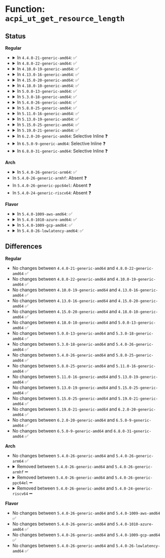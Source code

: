 # Function: <code>acpi_ut_get_resource_length</code>

## Status
<b>Regular</b>
<ul>
<li>
<details>
<summary>In <code>4.4.0-21-generic-amd64</code>: ✅</summary>

```c
u16 acpi_ut_get_resource_length(void * aml)
```

```json
{
  "name": "acpi_ut_get_resource_length",
  "collision_type": "Unique Global",
  "inline_type": "No",
  "funcs": [
    {
      "addr": 18446744071583734588,
      "name": "acpi_ut_get_resource_length",
      "external": true,
      "loc": "drivers/acpi/acpica/utresrc.c:718",
      "file": "drivers/acpi/acpica/utresrc.c",
      "inline": "seen, unknown",
      "caller_inline": [],
      "caller_func": [
        "drivers/acpi/acpica/rscalc.c:acpi_rs_get_list_length",
        "drivers/acpi/acpica/rsmisc.c:acpi_rs_convert_aml_to_resource",
        "drivers/acpi/acpica/utresrc.c:acpi_ut_validate_resource",
        "drivers/acpi/acpica/utresrc.c:acpi_ut_get_descriptor_length"
      ]
    }
  ],
  "symbols": [
    {
      "addr": 18446744071583734588,
      "name": "acpi_ut_get_resource_length",
      "section": ".text",
      "bind": "STB_GLOBAL",
      "size": 26
    }
  ]
}
```
</details>
</li>
<li>
<details>
<summary>In <code>4.8.0-22-generic-amd64</code>: ✅</summary>

```c
u16 acpi_ut_get_resource_length(void * aml)
```

```json
{
  "name": "acpi_ut_get_resource_length",
  "collision_type": "Unique Global",
  "inline_type": "No",
  "funcs": [
    {
      "addr": 18446744071584058840,
      "name": "acpi_ut_get_resource_length",
      "external": true,
      "loc": "drivers/acpi/acpica/utresrc.c:718",
      "file": "drivers/acpi/acpica/utresrc.c",
      "inline": "seen, unknown",
      "caller_inline": [],
      "caller_func": [
        "drivers/acpi/acpica/rscalc.c:acpi_rs_get_list_length",
        "drivers/acpi/acpica/rsmisc.c:acpi_rs_convert_aml_to_resource",
        "drivers/acpi/acpica/utresrc.c:acpi_ut_get_descriptor_length",
        "drivers/acpi/acpica/utresrc.c:acpi_ut_validate_resource"
      ]
    }
  ],
  "symbols": [
    {
      "addr": 18446744071584058840,
      "name": "acpi_ut_get_resource_length",
      "section": ".text",
      "bind": "STB_GLOBAL",
      "size": 26
    }
  ]
}
```
</details>
</li>
<li>
<details>
<summary>In <code>4.10.0-19-generic-amd64</code>: ✅</summary>

```c
u16 acpi_ut_get_resource_length(void * aml)
```

```json
{
  "name": "acpi_ut_get_resource_length",
  "collision_type": "Unique Global",
  "inline_type": "No",
  "funcs": [
    {
      "addr": 18446744071584200687,
      "name": "acpi_ut_get_resource_length",
      "external": true,
      "loc": "drivers/acpi/acpica/utresrc.c:718",
      "file": "drivers/acpi/acpica/utresrc.c",
      "inline": "seen, unknown",
      "caller_inline": [],
      "caller_func": [
        "drivers/acpi/acpica/rscalc.c:acpi_rs_get_list_length",
        "drivers/acpi/acpica/rsmisc.c:acpi_rs_convert_aml_to_resource",
        "drivers/acpi/acpica/utresrc.c:acpi_ut_get_descriptor_length",
        "drivers/acpi/acpica/utresrc.c:acpi_ut_validate_resource"
      ]
    }
  ],
  "symbols": [
    {
      "addr": 18446744071584200687,
      "name": "acpi_ut_get_resource_length",
      "section": ".text",
      "bind": "STB_GLOBAL",
      "size": 26
    }
  ]
}
```
</details>
</li>
<li>
<details>
<summary>In <code>4.13.0-16-generic-amd64</code>: ✅</summary>

```c
u16 acpi_ut_get_resource_length(void * aml)
```

```json
{
  "name": "acpi_ut_get_resource_length",
  "collision_type": "Unique Global",
  "inline_type": "No",
  "funcs": [
    {
      "addr": 18446744071584268291,
      "name": "acpi_ut_get_resource_length",
      "external": true,
      "loc": "drivers/acpi/acpica/utresrc.c:481",
      "file": "drivers/acpi/acpica/utresrc.c",
      "inline": "seen, unknown",
      "caller_inline": [],
      "caller_func": [
        "drivers/acpi/acpica/rscalc.c:acpi_rs_get_list_length",
        "drivers/acpi/acpica/rsmisc.c:acpi_rs_convert_aml_to_resource",
        "drivers/acpi/acpica/utresrc.c:acpi_ut_get_descriptor_length",
        "drivers/acpi/acpica/utresrc.c:acpi_ut_validate_resource"
      ]
    }
  ],
  "symbols": [
    {
      "addr": 18446744071584268291,
      "name": "acpi_ut_get_resource_length",
      "section": ".text",
      "bind": "STB_GLOBAL",
      "size": 26
    }
  ]
}
```
</details>
</li>
<li>
<details>
<summary>In <code>4.15.0-20-generic-amd64</code>: ✅</summary>

```c
u16 acpi_ut_get_resource_length(void * aml)
```

```json
{
  "name": "acpi_ut_get_resource_length",
  "collision_type": "Unique Global",
  "inline_type": "No",
  "funcs": [
    {
      "addr": 18446744071584638517,
      "name": "acpi_ut_get_resource_length",
      "external": true,
      "loc": "drivers/acpi/acpica/utresrc.c:488",
      "file": "drivers/acpi/acpica/utresrc.c",
      "inline": "seen, unknown",
      "caller_inline": [],
      "caller_func": [
        "drivers/acpi/acpica/rscalc.c:acpi_rs_get_list_length",
        "drivers/acpi/acpica/rsmisc.c:acpi_rs_convert_aml_to_resource",
        "drivers/acpi/acpica/utresrc.c:acpi_ut_get_descriptor_length",
        "drivers/acpi/acpica/utresrc.c:acpi_ut_validate_resource"
      ]
    }
  ],
  "symbols": [
    {
      "addr": 18446744071584638517,
      "name": "acpi_ut_get_resource_length",
      "section": ".text",
      "bind": "STB_GLOBAL",
      "size": 36
    }
  ]
}
```
</details>
</li>
<li>
<details>
<summary>In <code>4.18.0-10-generic-amd64</code>: ✅</summary>

```c
u16 acpi_ut_get_resource_length(void * aml)
```

```json
{
  "name": "acpi_ut_get_resource_length",
  "collision_type": "Unique Global",
  "inline_type": "No",
  "funcs": [
    {
      "addr": 18446744071584864222,
      "name": "acpi_ut_get_resource_length",
      "external": true,
      "loc": "drivers/acpi/acpica/utresrc.c:452",
      "file": "drivers/acpi/acpica/utresrc.c",
      "inline": "seen, unknown",
      "caller_inline": [],
      "caller_func": [
        "drivers/acpi/acpica/rscalc.c:acpi_rs_get_list_length",
        "drivers/acpi/acpica/rsmisc.c:acpi_rs_convert_aml_to_resource",
        "drivers/acpi/acpica/utresrc.c:acpi_ut_get_descriptor_length",
        "drivers/acpi/acpica/utresrc.c:acpi_ut_validate_resource"
      ]
    }
  ],
  "symbols": [
    {
      "addr": 18446744071584864222,
      "name": "acpi_ut_get_resource_length",
      "section": ".text",
      "bind": "STB_GLOBAL",
      "size": 36
    }
  ]
}
```
</details>
</li>
<li>
<details>
<summary>In <code>5.0.0-13-generic-amd64</code>: ✅</summary>

```c
u16 acpi_ut_get_resource_length(void * aml)
```

```json
{
  "name": "acpi_ut_get_resource_length",
  "collision_type": "Unique Global",
  "inline_type": "No",
  "funcs": [
    {
      "addr": 18446744071584967722,
      "name": "acpi_ut_get_resource_length",
      "external": true,
      "loc": "drivers/acpi/acpica/utresrc.c:452",
      "file": "drivers/acpi/acpica/utresrc.c",
      "inline": "seen, unknown",
      "caller_inline": [],
      "caller_func": [
        "drivers/acpi/acpica/rscalc.c:acpi_rs_get_list_length",
        "drivers/acpi/acpica/rsmisc.c:acpi_rs_convert_aml_to_resource",
        "drivers/acpi/acpica/utresrc.c:acpi_ut_get_descriptor_length",
        "drivers/acpi/acpica/utresrc.c:acpi_ut_validate_resource"
      ]
    }
  ],
  "symbols": [
    {
      "addr": 18446744071584967722,
      "name": "acpi_ut_get_resource_length",
      "section": ".text",
      "bind": "STB_GLOBAL",
      "size": 36
    }
  ]
}
```
</details>
</li>
<li>
<details>
<summary>In <code>5.3.0-18-generic-amd64</code>: ✅</summary>

```c
u16 acpi_ut_get_resource_length(void * aml)
```

```json
{
  "name": "acpi_ut_get_resource_length",
  "collision_type": "Unique Global",
  "inline_type": "No",
  "funcs": [
    {
      "addr": 18446744071585170950,
      "name": "acpi_ut_get_resource_length",
      "external": true,
      "loc": "drivers/acpi/acpica/utresrc.c:452",
      "file": "drivers/acpi/acpica/utresrc.c",
      "inline": "seen, unknown",
      "caller_inline": [],
      "caller_func": [
        "drivers/acpi/acpica/rscalc.c:acpi_rs_get_list_length",
        "drivers/acpi/acpica/rsmisc.c:acpi_rs_convert_aml_to_resource",
        "drivers/acpi/acpica/utresrc.c:acpi_ut_get_descriptor_length",
        "drivers/acpi/acpica/utresrc.c:acpi_ut_validate_resource"
      ]
    }
  ],
  "symbols": [
    {
      "addr": 18446744071585170950,
      "name": "acpi_ut_get_resource_length",
      "section": ".text",
      "bind": "STB_GLOBAL",
      "size": 36
    }
  ]
}
```
</details>
</li>
<li>
<details>
<summary>In <code>5.4.0-26-generic-amd64</code>: ✅</summary>

```c
u16 acpi_ut_get_resource_length(void * aml)
```

```json
{
  "name": "acpi_ut_get_resource_length",
  "collision_type": "Unique Global",
  "inline_type": "No",
  "funcs": [
    {
      "addr": 18446744071585307307,
      "name": "acpi_ut_get_resource_length",
      "external": true,
      "loc": "drivers/acpi/acpica/utresrc.c:452",
      "file": "drivers/acpi/acpica/utresrc.c",
      "inline": "seen, unknown",
      "caller_inline": [],
      "caller_func": [
        "drivers/acpi/acpica/rscalc.c:acpi_rs_get_list_length",
        "drivers/acpi/acpica/rsmisc.c:acpi_rs_convert_aml_to_resource",
        "drivers/acpi/acpica/utresrc.c:acpi_ut_get_descriptor_length",
        "drivers/acpi/acpica/utresrc.c:acpi_ut_validate_resource"
      ]
    }
  ],
  "symbols": [
    {
      "addr": 18446744071585307307,
      "name": "acpi_ut_get_resource_length",
      "section": ".text",
      "bind": "STB_GLOBAL",
      "size": 36
    }
  ]
}
```
</details>
</li>
<li>
<details>
<summary>In <code>5.8.0-25-generic-amd64</code>: ✅</summary>

```c
u16 acpi_ut_get_resource_length(void * aml)
```

```json
{
  "name": "acpi_ut_get_resource_length",
  "collision_type": "Unique Global",
  "inline_type": "No",
  "funcs": [
    {
      "addr": 18446744071586013834,
      "name": "acpi_ut_get_resource_length",
      "external": true,
      "loc": "drivers/acpi/acpica/utresrc.c:452",
      "file": "drivers/acpi/acpica/utresrc.c",
      "inline": "seen, unknown",
      "caller_inline": [],
      "caller_func": [
        "drivers/acpi/acpica/rscalc.c:acpi_rs_get_list_length",
        "drivers/acpi/acpica/rsmisc.c:acpi_rs_convert_aml_to_resource",
        "drivers/acpi/acpica/utresrc.c:acpi_ut_get_descriptor_length",
        "drivers/acpi/acpica/utresrc.c:acpi_ut_validate_resource"
      ]
    }
  ],
  "symbols": [
    {
      "addr": 18446744071586013834,
      "name": "acpi_ut_get_resource_length",
      "section": ".text",
      "bind": "STB_GLOBAL",
      "size": 36
    }
  ]
}
```
</details>
</li>
<li>
<details>
<summary>In <code>5.11.0-16-generic-amd64</code>: ✅</summary>

```c
u16 acpi_ut_get_resource_length(void * aml)
```

```json
{
  "name": "acpi_ut_get_resource_length",
  "collision_type": "Unique Global",
  "inline_type": "No",
  "funcs": [
    {
      "addr": 18446744071586136629,
      "name": "acpi_ut_get_resource_length",
      "external": true,
      "loc": "drivers/acpi/acpica/utresrc.c:452",
      "file": "drivers/acpi/acpica/utresrc.c",
      "inline": "seen, unknown",
      "caller_inline": [],
      "caller_func": [
        "drivers/acpi/acpica/rscalc.c:acpi_rs_get_list_length",
        "drivers/acpi/acpica/rsmisc.c:acpi_rs_convert_aml_to_resource",
        "drivers/acpi/acpica/utresrc.c:acpi_ut_get_descriptor_length",
        "drivers/acpi/acpica/utresrc.c:acpi_ut_validate_resource"
      ]
    }
  ],
  "symbols": [
    {
      "addr": 18446744071586136629,
      "name": "acpi_ut_get_resource_length",
      "section": ".text",
      "bind": "STB_GLOBAL",
      "size": 36
    }
  ]
}
```
</details>
</li>
<li>
<details>
<summary>In <code>5.13.0-19-generic-amd64</code>: ✅</summary>

```c
u16 acpi_ut_get_resource_length(void * aml)
```

```json
{
  "name": "acpi_ut_get_resource_length",
  "collision_type": "Unique Global",
  "inline_type": "No",
  "funcs": [
    {
      "addr": 18446744071586013395,
      "name": "acpi_ut_get_resource_length",
      "external": true,
      "loc": "drivers/acpi/acpica/utresrc.c:453",
      "file": "drivers/acpi/acpica/utresrc.c",
      "inline": "seen, unknown",
      "caller_inline": [],
      "caller_func": [
        "drivers/acpi/acpica/rscalc.c:acpi_rs_get_list_length",
        "drivers/acpi/acpica/rsmisc.c:acpi_rs_convert_aml_to_resource",
        "drivers/acpi/acpica/utresrc.c:acpi_ut_get_descriptor_length",
        "drivers/acpi/acpica/utresrc.c:acpi_ut_validate_resource"
      ]
    }
  ],
  "symbols": [
    {
      "addr": 18446744071586013395,
      "name": "acpi_ut_get_resource_length",
      "section": ".text",
      "bind": "STB_GLOBAL",
      "size": 36
    }
  ]
}
```
</details>
</li>
<li>
<details>
<summary>In <code>5.15.0-25-generic-amd64</code>: ✅</summary>

```c
u16 acpi_ut_get_resource_length(void * aml)
```

```json
{
  "name": "acpi_ut_get_resource_length",
  "collision_type": "Unique Global",
  "inline_type": "No",
  "funcs": [
    {
      "addr": 18446744071586503660,
      "name": "acpi_ut_get_resource_length",
      "external": true,
      "loc": "drivers/acpi/acpica/utresrc.c:453",
      "file": "drivers/acpi/acpica/utresrc.c",
      "inline": "seen, unknown",
      "caller_inline": [],
      "caller_func": [
        "drivers/acpi/acpica/rscalc.c:acpi_rs_get_list_length",
        "drivers/acpi/acpica/rsmisc.c:acpi_rs_convert_aml_to_resource",
        "drivers/acpi/acpica/utresrc.c:acpi_ut_get_descriptor_length",
        "drivers/acpi/acpica/utresrc.c:acpi_ut_validate_resource"
      ]
    }
  ],
  "symbols": [
    {
      "addr": 18446744071586503660,
      "name": "acpi_ut_get_resource_length",
      "section": ".text",
      "bind": "STB_GLOBAL",
      "size": 36
    }
  ]
}
```
</details>
</li>
<li>
<details>
<summary>In <code>5.19.0-21-generic-amd64</code>: ✅</summary>

```c
u16 acpi_ut_get_resource_length(void * aml)
```

```json
{
  "name": "acpi_ut_get_resource_length",
  "collision_type": "Unique Global",
  "inline_type": "No",
  "funcs": [
    {
      "addr": 18446744071587759084,
      "name": "acpi_ut_get_resource_length",
      "external": true,
      "loc": "drivers/acpi/acpica/utresrc.c:453",
      "file": "drivers/acpi/acpica/utresrc.c",
      "inline": "seen, unknown",
      "caller_inline": [],
      "caller_func": [
        "drivers/acpi/acpica/rscalc.c:acpi_rs_get_list_length",
        "drivers/acpi/acpica/rsmisc.c:acpi_rs_convert_aml_to_resource",
        "drivers/acpi/acpica/utresrc.c:acpi_ut_get_descriptor_length",
        "drivers/acpi/acpica/utresrc.c:acpi_ut_validate_resource"
      ]
    }
  ],
  "symbols": [
    {
      "addr": 18446744071587759084,
      "name": "acpi_ut_get_resource_length",
      "section": ".text",
      "bind": "STB_GLOBAL",
      "size": 44
    }
  ]
}
```
</details>
</li>
<li>
<details>
<summary>In <code>6.2.0-20-generic-amd64</code>: Selective Inline ❓</summary>

```c
u16 acpi_ut_get_resource_length(void * aml)
```

```json
{
  "name": "acpi_ut_get_resource_length",
  "collision_type": "Unique Global",
  "inline_type": "Selective",
  "funcs": [
    {
      "addr": 18446744071589087019,
      "name": "acpi_ut_get_resource_length",
      "external": true,
      "loc": "drivers/acpi/acpica/utresrc.c:453",
      "file": "drivers/acpi/acpica/utresrc.c",
      "inline": "not declared, inlined",
      "caller_inline": [
        "drivers/acpi/acpica/utresrc.c:acpi_ut_validate_resource",
        "drivers/acpi/acpica/utresrc.c:acpi_ut_walk_aml_resources"
      ],
      "caller_func": [
        "drivers/acpi/acpica/rscalc.c:acpi_rs_get_list_length",
        "drivers/acpi/acpica/rsmisc.c:acpi_rs_convert_aml_to_resource"
      ]
    }
  ],
  "symbols": [
    {
      "addr": 18446744071589088288,
      "name": "acpi_ut_get_resource_length",
      "section": ".text",
      "bind": "STB_GLOBAL",
      "size": 50
    }
  ]
}
```
</details>
</li>
<li>
<details>
<summary>In <code>6.5.0-9-generic-amd64</code>: Selective Inline ❓</summary>

```c
u16 acpi_ut_get_resource_length(void * aml)
```

```json
{
  "name": "acpi_ut_get_resource_length",
  "collision_type": "Unique Global",
  "inline_type": "Selective",
  "funcs": [
    {
      "addr": 18446744071589378843,
      "name": "acpi_ut_get_resource_length",
      "external": true,
      "loc": "drivers/acpi/acpica/utresrc.c:460",
      "file": "drivers/acpi/acpica/utresrc.c",
      "inline": "not declared, inlined",
      "caller_inline": [
        "drivers/acpi/acpica/utresrc.c:acpi_ut_validate_resource",
        "drivers/acpi/acpica/utresrc.c:acpi_ut_walk_aml_resources"
      ],
      "caller_func": [
        "drivers/acpi/acpica/rscalc.c:acpi_rs_get_list_length",
        "drivers/acpi/acpica/rsmisc.c:acpi_rs_convert_aml_to_resource"
      ]
    }
  ],
  "symbols": [
    {
      "addr": 18446744071589380128,
      "name": "acpi_ut_get_resource_length",
      "section": ".text",
      "bind": "STB_GLOBAL",
      "size": 50
    }
  ]
}
```
</details>
</li>
<li>
<details>
<summary>In <code>6.8.0-31-generic-amd64</code>: Selective Inline ❓</summary>

```c
u16 acpi_ut_get_resource_length(void * aml)
```

```json
{
  "name": "acpi_ut_get_resource_length",
  "collision_type": "Unique Global",
  "inline_type": "Selective",
  "funcs": [
    {
      "addr": 18446744071589685995,
      "name": "acpi_ut_get_resource_length",
      "external": true,
      "loc": "drivers/acpi/acpica/utresrc.c:460",
      "file": "drivers/acpi/acpica/utresrc.c",
      "inline": "not declared, inlined",
      "caller_inline": [
        "drivers/acpi/acpica/utresrc.c:acpi_ut_validate_resource",
        "drivers/acpi/acpica/utresrc.c:acpi_ut_walk_aml_resources"
      ],
      "caller_func": [
        "drivers/acpi/acpica/rscalc.c:acpi_rs_get_list_length",
        "drivers/acpi/acpica/rsmisc.c:acpi_rs_convert_aml_to_resource"
      ]
    }
  ],
  "symbols": [
    {
      "addr": 18446744071589687280,
      "name": "acpi_ut_get_resource_length",
      "section": ".text",
      "bind": "STB_GLOBAL",
      "size": 50
    }
  ]
}
```
</details>
</li>
</ul>
<b>Arch</b>
<ul>
<li>
<details>
<summary>In <code>5.4.0-26-generic-arm64</code>: ✅</summary>

```c
u16 acpi_ut_get_resource_length(void * aml)
```

```json
{
  "name": "acpi_ut_get_resource_length",
  "collision_type": "Unique Global",
  "inline_type": "No",
  "funcs": [
    {
      "addr": 18446603336497619300,
      "name": "acpi_ut_get_resource_length",
      "external": true,
      "loc": "drivers/acpi/acpica/utresrc.c:452",
      "file": "drivers/acpi/acpica/utresrc.c",
      "inline": "seen, unknown",
      "caller_inline": [],
      "caller_func": [
        "drivers/acpi/acpica/rscalc.c:acpi_rs_get_list_length",
        "drivers/acpi/acpica/rsmisc.c:acpi_rs_convert_aml_to_resource",
        "drivers/acpi/acpica/utresrc.c:acpi_ut_get_descriptor_length",
        "drivers/acpi/acpica/utresrc.c:acpi_ut_validate_resource"
      ]
    }
  ],
  "symbols": [
    {
      "addr": 18446603336497619300,
      "name": "acpi_ut_get_resource_length",
      "section": ".text",
      "bind": "STB_GLOBAL",
      "size": 60
    }
  ]
}
```
</details>
</li>
<li>
In <code>5.4.0-26-generic-armhf</code>: Absent ❓
</li>
<li>
In <code>5.4.0-26-generic-ppc64el</code>: Absent ❓
</li>
<li>
In <code>5.4.0-24-generic-riscv64</code>: Absent ❓
</li>
</ul>
<b>Flavor</b>
<ul>
<li>
<details>
<summary>In <code>5.4.0-1009-aws-amd64</code>: ✅</summary>

```c
u16 acpi_ut_get_resource_length(void * aml)
```

```json
{
  "name": "acpi_ut_get_resource_length",
  "collision_type": "Unique Global",
  "inline_type": "No",
  "funcs": [
    {
      "addr": 18446744071585140164,
      "name": "acpi_ut_get_resource_length",
      "external": true,
      "loc": "drivers/acpi/acpica/utresrc.c:452",
      "file": "drivers/acpi/acpica/utresrc.c",
      "inline": "seen, unknown",
      "caller_inline": [],
      "caller_func": [
        "drivers/acpi/acpica/rscalc.c:acpi_rs_get_list_length",
        "drivers/acpi/acpica/rsmisc.c:acpi_rs_convert_aml_to_resource",
        "drivers/acpi/acpica/utresrc.c:acpi_ut_get_descriptor_length",
        "drivers/acpi/acpica/utresrc.c:acpi_ut_validate_resource"
      ]
    }
  ],
  "symbols": [
    {
      "addr": 18446744071585140164,
      "name": "acpi_ut_get_resource_length",
      "section": ".text",
      "bind": "STB_GLOBAL",
      "size": 26
    }
  ]
}
```
</details>
</li>
<li>
<details>
<summary>In <code>5.4.0-1010-azure-amd64</code>: ✅</summary>

```c
u16 acpi_ut_get_resource_length(void * aml)
```

```json
{
  "name": "acpi_ut_get_resource_length",
  "collision_type": "Unique Global",
  "inline_type": "No",
  "funcs": [
    {
      "addr": 18446744071585055364,
      "name": "acpi_ut_get_resource_length",
      "external": true,
      "loc": "drivers/acpi/acpica/utresrc.c:452",
      "file": "drivers/acpi/acpica/utresrc.c",
      "inline": "seen, unknown",
      "caller_inline": [],
      "caller_func": [
        "drivers/acpi/acpica/rscalc.c:acpi_rs_get_list_length",
        "drivers/acpi/acpica/rsmisc.c:acpi_rs_convert_aml_to_resource",
        "drivers/acpi/acpica/utresrc.c:acpi_ut_get_descriptor_length",
        "drivers/acpi/acpica/utresrc.c:acpi_ut_validate_resource"
      ]
    }
  ],
  "symbols": [
    {
      "addr": 18446744071585055364,
      "name": "acpi_ut_get_resource_length",
      "section": ".text",
      "bind": "STB_GLOBAL",
      "size": 26
    }
  ]
}
```
</details>
</li>
<li>
<details>
<summary>In <code>5.4.0-1009-gcp-amd64</code>: ✅</summary>

```c
u16 acpi_ut_get_resource_length(void * aml)
```

```json
{
  "name": "acpi_ut_get_resource_length",
  "collision_type": "Unique Global",
  "inline_type": "No",
  "funcs": [
    {
      "addr": 18446744071585258891,
      "name": "acpi_ut_get_resource_length",
      "external": true,
      "loc": "drivers/acpi/acpica/utresrc.c:452",
      "file": "drivers/acpi/acpica/utresrc.c",
      "inline": "seen, unknown",
      "caller_inline": [],
      "caller_func": [
        "drivers/acpi/acpica/rscalc.c:acpi_rs_get_list_length",
        "drivers/acpi/acpica/rsmisc.c:acpi_rs_convert_aml_to_resource",
        "drivers/acpi/acpica/utresrc.c:acpi_ut_get_descriptor_length",
        "drivers/acpi/acpica/utresrc.c:acpi_ut_validate_resource"
      ]
    }
  ],
  "symbols": [
    {
      "addr": 18446744071585258891,
      "name": "acpi_ut_get_resource_length",
      "section": ".text",
      "bind": "STB_GLOBAL",
      "size": 36
    }
  ]
}
```
</details>
</li>
<li>
<details>
<summary>In <code>5.4.0-26-lowlatency-amd64</code>: ✅</summary>

```c
u16 acpi_ut_get_resource_length(void * aml)
```

```json
{
  "name": "acpi_ut_get_resource_length",
  "collision_type": "Unique Global",
  "inline_type": "No",
  "funcs": [
    {
      "addr": 18446744071585365051,
      "name": "acpi_ut_get_resource_length",
      "external": true,
      "loc": "drivers/acpi/acpica/utresrc.c:452",
      "file": "drivers/acpi/acpica/utresrc.c",
      "inline": "seen, unknown",
      "caller_inline": [],
      "caller_func": [
        "drivers/acpi/acpica/rscalc.c:acpi_rs_get_list_length",
        "drivers/acpi/acpica/rsmisc.c:acpi_rs_convert_aml_to_resource",
        "drivers/acpi/acpica/utresrc.c:acpi_ut_get_descriptor_length",
        "drivers/acpi/acpica/utresrc.c:acpi_ut_validate_resource"
      ]
    }
  ],
  "symbols": [
    {
      "addr": 18446744071585365051,
      "name": "acpi_ut_get_resource_length",
      "section": ".text",
      "bind": "STB_GLOBAL",
      "size": 36
    }
  ]
}
```
</details>
</li>
</ul>

## Differences
<b>Regular</b>
<ul>
<li>
No changes between <code>4.4.0-21-generic-amd64</code> and <code>4.8.0-22-generic-amd64</code> ✅
</li>
<li>
No changes between <code>4.8.0-22-generic-amd64</code> and <code>4.10.0-19-generic-amd64</code> ✅
</li>
<li>
No changes between <code>4.10.0-19-generic-amd64</code> and <code>4.13.0-16-generic-amd64</code> ✅
</li>
<li>
No changes between <code>4.13.0-16-generic-amd64</code> and <code>4.15.0-20-generic-amd64</code> ✅
</li>
<li>
No changes between <code>4.15.0-20-generic-amd64</code> and <code>4.18.0-10-generic-amd64</code> ✅
</li>
<li>
No changes between <code>4.18.0-10-generic-amd64</code> and <code>5.0.0-13-generic-amd64</code> ✅
</li>
<li>
No changes between <code>5.0.0-13-generic-amd64</code> and <code>5.3.0-18-generic-amd64</code> ✅
</li>
<li>
No changes between <code>5.3.0-18-generic-amd64</code> and <code>5.4.0-26-generic-amd64</code> ✅
</li>
<li>
No changes between <code>5.4.0-26-generic-amd64</code> and <code>5.8.0-25-generic-amd64</code> ✅
</li>
<li>
No changes between <code>5.8.0-25-generic-amd64</code> and <code>5.11.0-16-generic-amd64</code> ✅
</li>
<li>
No changes between <code>5.11.0-16-generic-amd64</code> and <code>5.13.0-19-generic-amd64</code> ✅
</li>
<li>
No changes between <code>5.13.0-19-generic-amd64</code> and <code>5.15.0-25-generic-amd64</code> ✅
</li>
<li>
No changes between <code>5.15.0-25-generic-amd64</code> and <code>5.19.0-21-generic-amd64</code> ✅
</li>
<li>
No changes between <code>5.19.0-21-generic-amd64</code> and <code>6.2.0-20-generic-amd64</code> ✅
</li>
<li>
No changes between <code>6.2.0-20-generic-amd64</code> and <code>6.5.0-9-generic-amd64</code> ✅
</li>
<li>
No changes between <code>6.5.0-9-generic-amd64</code> and <code>6.8.0-31-generic-amd64</code> ✅
</li>
</ul>
<b>Arch</b>
<ul>
<li>
No changes between <code>5.4.0-26-generic-amd64</code> and <code>5.4.0-26-generic-arm64</code> ✅
</li>
<li>
<details>
<summary>Removed between <code>5.4.0-26-generic-amd64</code> and <code>5.4.0-26-generic-armhf</code> ➖</summary>

```c
u16 acpi_ut_get_resource_length(void * aml)
```
</details>
</li>
<li>
<details>
<summary>Removed between <code>5.4.0-26-generic-amd64</code> and <code>5.4.0-26-generic-ppc64el</code> ➖</summary>

```c
u16 acpi_ut_get_resource_length(void * aml)
```
</details>
</li>
<li>
<details>
<summary>Removed between <code>5.4.0-26-generic-amd64</code> and <code>5.4.0-24-generic-riscv64</code> ➖</summary>

```c
u16 acpi_ut_get_resource_length(void * aml)
```
</details>
</li>
</ul>
<b>Flavor</b>
<ul>
<li>
No changes between <code>5.4.0-26-generic-amd64</code> and <code>5.4.0-1009-aws-amd64</code> ✅
</li>
<li>
No changes between <code>5.4.0-26-generic-amd64</code> and <code>5.4.0-1010-azure-amd64</code> ✅
</li>
<li>
No changes between <code>5.4.0-26-generic-amd64</code> and <code>5.4.0-1009-gcp-amd64</code> ✅
</li>
<li>
No changes between <code>5.4.0-26-generic-amd64</code> and <code>5.4.0-26-lowlatency-amd64</code> ✅
</li>
</ul>
